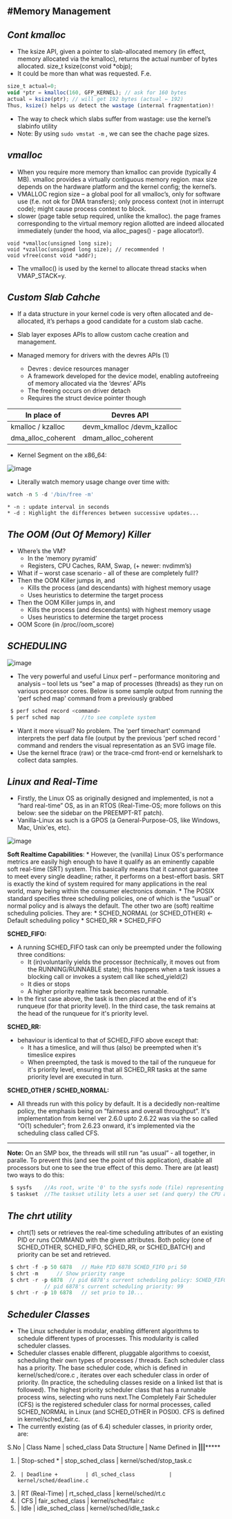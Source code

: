 #Memory Management
---

***Cont  kmalloc***
---

 * The ksize API, given a pointer to slab-allocated memory (in effect, memory allocated via the kmalloc), returns the actual number of bytes allocated.
size_t ksize(const void *objp);
 * It could be more than what was requested. F.e.

```javascript
size_t actual=0;
void *ptr = kmalloc(160, GFP_KERNEL); // ask for 160 bytes
actual = ksize(ptr); // will get 192 bytes (actual ← 192)
Thus, ksize() helps us detect the wastage (internal fragmentation)!
```
 * The way to check which slabs suffer from wastage: use the kernel’s slabinfo utility
 * Note: By using `sudo vmstat -m` , we can see the chache page sizes.

***vmalloc***
---

 * When you require more memory than kmalloc can provide (typically 4 MB). vmalloc provides a virtually contiguous memory region.  max size depends on the hardware platform and the kernel config; the kernel’s.
 * VMALLOC region size – a global pool for all vmalloc’s, only for software use (f.e. not ok for DMA transfers); only process context (not in interrupt code); might cause process context to block.
 * slower (page table setup required, unlike the kmalloc). the page frames corresponding to the virtual memory region allotted are indeed allocated immediately (under the hood, via alloc_pages() - page allocator!).

```javascipt
void *vmalloc(unsigned long size);
void *vzalloc(unsigned long size); // recommended !
void vfree(const void *addr);
```
 * The vmalloc() is used by the kernel to allocate thread stacks when VMAP_STACK=y.

***Custom Slab Cahche***
---

 * If a data structure in your kernel code is very often allocated and de-allocated, it’s perhaps a good candidate for a custom slab cache.
 * Slab layer exposes APIs to allow custom cache creation and management.

 * Managed memory for drivers with the devres APIs (1)
	* Devres : device resources manager
	* A framework developed for the device model, enabling autofreeing of memory allocated via the ‘devres’ APIs
	* The freeing occurs on driver detach
	* Requires the struct device pointer though

In place of        |       Devres API
-------------------|-----------------------------
kmalloc / kzalloc  |   devm_kmalloc /devm_kzalloc
dma_alloc_coherent |   dmam_alloc_coherent

 * Kernel Segment on the x86_64:

 ![image](https://github.com/SelamHemanth/Infobell_Training/blob/main/29-4-2024/Kernel%20Segment.PNG)

 * Literally watch memory usage change over time with:
```javascript
watch -n 5 -d '/bin/free -m'
```

	* -n : update interval in seconds
	* -d : Highlight the differences between successive updates...


***The OOM (Out Of Memory) Killer***
---

 *  Where’s the VM?
	* In the ‘memory pyramid’
	* Registers, CPU Caches, RAM, Swap, (+ newer: nvdimm’s)
 * What if – worst case scenario - all of these are completely full!?
 * Then the OOM Killer jumps in, and
	* Kills the process (and descendants) with highest memory usage
	* Uses heuristics to determine the target process
 * Then the OOM Killer jumps in, and
	* Kills the process (and descendants) with highest memory usage
	* Uses heuristics to determine the target process
 * OOM Score (in /proc/<pid>/oom_score)

***SCHEDULING***
---

 ![image](https://github.com/SelamHemanth/Infobell_Training/blob/main/29-4-2024/Linux%20State%20Machine.PNG)

 * The very powerful and useful Linux perf – performance monitoring and analysis – tool lets us “see” a map of processes (threads) as they run on various processor cores. Below is some sample output from running the 'perf sched map' command from a previously grabbed
```javascript
 $ perf sched record <command>
 $ perf sched map   	//to see complete system
```
 * Want it more visual? No problem. The 'perf timechart' command interprets the perf data file (output by the previous 'perf sched record <command>' command and renders the visual representation as an SVG image file.
 * Use the kernel ftrace (raw) or the trace-cmd front-end or kernelshark to collect data samples.
 
***Linux and Real-Time***
---

 * Firstly, the Linux OS as originally designed and implemented, is not a “hard real-time” OS, as in an RTOS (Real-Time-OS; more follows on this below: see the sidebar on the PREEMPT-RT patch).
 * Vanilla-Linux as such is a GPOS (a General-Purpose-OS, like Windows, Mac, Unix'es, etc).
		
 ![image](https://github.com/SelamHemanth/Infobell_Training/blob/main/29-4-2024/os%20types.PNG)

**Soft Realtime Capabilities**:
	* However, the (vanilla) Linux OS's performance metrics are easily high enough to have it qualify as an eminently capable soft real-time (SRT) system. This basically means that it cannot guarantee to meet every single deadline; rather, it performs on a best-effort basis. SRT is exactly the kind of system required for many applications in the real world, many being within the consumer electronics domain.
	* The POSIX standard specifies three scheduling policies, one of which is the “usual” or normal policy and is always the default. The other two are (soft) realtime scheduling policies. They are:
		* SCHED_NORMAL (or SCHED_OTHER) ← Default scheduling policy
		* SCHED_RR
		* SCHED_FIFO

**SCHED_FIFO:**
 * A running SCHED_FIFO task can only be preempted under the following three conditions:
	* It (in)voluntarily yields the processor (technically, it moves out from the RUNNING/RUNNABLE state); this happens when a task issues a blocking call or invokes a system call like sched_yield(2)
	* It dies or stops
	* A higher priority realtime task becomes runnable.
 * In the first case above, the task is then placed at the end of it's runqueue (for that priority level). In the third case, the task remains at the head of the runqueue for it's priority level.

**SCHED_RR:**
 *  behaviour is identical to that of SCHED_FIFO above except that:
	* It has a timeslice, and will thus (also) be preempted when it's timeslice expires
	* When preempted, the task is moved to the tail of the runqueue for it's priority level, ensuring that all SCHED_RR tasks at the same priority level are executed in turn.

**SCHED_OTHER / SCHED_NORMAL:**
 * All threads run with this policy by default. It is a decidedly non-realtime policy, the emphasis being on “fairness and overall throughput”. It's implementation from kernel ver 2.6.0 upto 2.6.22 was via the so called “O(1) scheduler”; from 2.6.23 onward, it's implemented via the scheduling class called CFS.

---


**Note:** On an SMP box, the threads will still run “as usual” - all together, in paralle. To prevent this (and see the point of this application), disable all processors but one to see the true effect of this demo.
	There are (at least) two ways to do this:
```javascript
 $ sysfs    //As root, write '0' to the sysfs node (file) representing the online state of a CPU you wish to disable.
 $ taskset  //The taskset utility lets a user set (and query) the CPU affinity mask of a process.
```

***The chrt utility***
---

 * chrt(1) sets or retrieves the real-time scheduling attributes of an existing PID or runs COMMAND with the given attributes. Both policy (one of SCHED_OTHER, SCHED_FIFO, SCHED_RR, or SCHED_BATCH) and priority can be set and retrieved.
```javascript
 $ chrt -f -p 50 6878 	// Make PID 6878 SCHED_FIFO pri 50
 $ chrt -m		// Show priority range
 $ chrt -r -p 6878	// pid 6878's current scheduling policy: SCHED_FIFO
			// pid 6878's current scheduling priority: 99
 $ chrt -r -p 10 6878 	// set prio to 10...
```

***Scheduler Classes***
---

 * The Linux scheduler is modular, enabling different algorithms to schedule different types of processes. This modularity is called scheduler classes.
 * Scheduler classes enable different, pluggable algorithms to coexist, scheduling their own types of processes / threads. Each scheduler class has a priority. The base scheduler code, which is defined in kernel/sched/core.c , iterates over each scheduler class in order of priority. (In practice, the scheduling classes reside on a linked list that is followed). The highest priority scheduler class that has a runnable process wins, selecting who runs next.The Completely Fair Scheduler (CFS) is the registered scheduler class for normal processes, called SCHED_NORMAL in Linux (and SCHED_OTHER in POSIX). CFS is defined in kernel/sched_fair.c.
 * The currently existing (as of 6.4) scheduler classes, in priority order, are:

S.No	|	Class Name	 |	sched_class Data Structure	|	 Name Defined in
********|************************|**************************************|***************************
1.	| Stop-sched * 		 | stop_sched_class			| kernel/sched/stop_task.c
2.      | Deadline + 		 | dl_sched_class			| kernel/sched/deadline.c
3.	| RT (Real-Time) 	 | rt_sched_class 			| kernel/sched/rt.c
4.	| CFS 			 | fair_sched_class 			| kernel/sched/fair.c
5.	| Idle 			 | idle_sched_class 			| kernel/sched/idle_task.c



